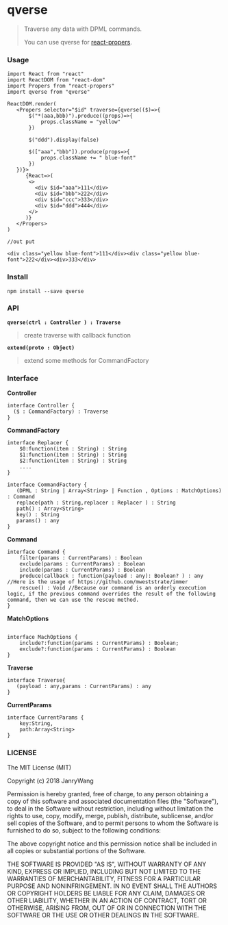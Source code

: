 # qverse

> Traverse any data with DPML commands.
>
> You can use qverse for [react-propers](https://github.com/janryWang/react-propers).



### Usage

```
import React from "react"
import ReactDOM from "react-dom"
import Propers from "react-propers"
import qverse from "qverse"

ReactDOM.render(
   <Propers selector="$id" traverse={qverse(($)=>{
       $("*(aaa,bbb)").produce((props)=>{
           props.className = "yellow"
       })
       
       $("ddd").display(false)
       
       $(["aaa","bbb"]).produce(props=>{
           props.className += " blue-font"
       })
   })}>
      {React=>(
       <>
         <div $id="aaa">111</div>
         <div $id="bbb">222</div>
         <div $id="ccc">333</div>
         <div $id="ddd">444</div>
       </>
      )}
   </Propers>
)

//out put

<div class="yellow blue-font">111</div><div class="yellow blue-font">222</div><div>333</div>
```



### Install

```
npm install --save qverse
```



### API



**`qverse(ctrl : Controller ) : Traverse`**

> create traverse with callback function



**`extend(proto : Object)`**

> extend some methods for CommandFactory 





### Interface



**Controller**

```
interface Controller {
  ($ : CommandFactory) : Traverse
}
```



**CommandFactory**

```
interface Replacer {
    $0:function(item : String) : String
    $1:function(item : String) : String
    $2:function(item : String) : String
    ....
}

interface CommandFactory {
   (DPML : String | Array<String> | Function , Options : MatchOptions) : Command
   replace(path : String,replacer : Replacer ) : String
   path() : Array<String>
   key() : String
   params() : any
}
```



**Command**

```
interface Command {
    filter(params : CurrentParams) : Boolean
    exclude(params : CurrentParams) : Boolean
    include(params : CurrentParams) : Boolean
    produce(callback : function(payload : any): Boolean? ) : any //Here is the usage of https://github.com/mweststrate/immer
    rescue() : Void //Because our command is an orderly execution logic, if the previous command overrides the result of the following command, then we can use the rescue method.
}
```



**MatchOptions**

```

interface MachOptions {
    include?:function(params : CurrentParams) : Boolean;
    exclude?:function(params : CurrentParams) : Boolean
}
```



**Traverse**

```
interface Traverse{
   (payload : any,params : CurrentParams) : any
}
```



**CurrentParams**

```
interface CurrentParams {
    key:String,
    path:Array<String>
}
```



### LICENSE

The MIT License (MIT)

Copyright (c) 2018 JanryWang

Permission is hereby granted, free of charge, to any person obtaining a copy of this software and associated documentation files (the "Software"), to deal in the Software without restriction, including without limitation the rights to use, copy, modify, merge, publish, distribute, sublicense, and/or sell copies of the Software, and to permit persons to whom the Software is furnished to do so, subject to the following conditions:

The above copyright notice and this permission notice shall be included in all copies or substantial portions of the Software.

THE SOFTWARE IS PROVIDED "AS IS", WITHOUT WARRANTY OF ANY KIND, EXPRESS OR IMPLIED, INCLUDING BUT NOT LIMITED TO THE WARRANTIES OF MERCHANTABILITY, FITNESS FOR A PARTICULAR PURPOSE AND NONINFRINGEMENT. IN NO EVENT SHALL THE AUTHORS OR COPYRIGHT HOLDERS BE LIABLE FOR ANY CLAIM, DAMAGES OR OTHER LIABILITY, WHETHER IN AN ACTION OF CONTRACT, TORT OR OTHERWISE, ARISING FROM, OUT OF OR IN CONNECTION WITH THE SOFTWARE OR THE USE OR OTHER DEALINGS IN THE SOFTWARE.

